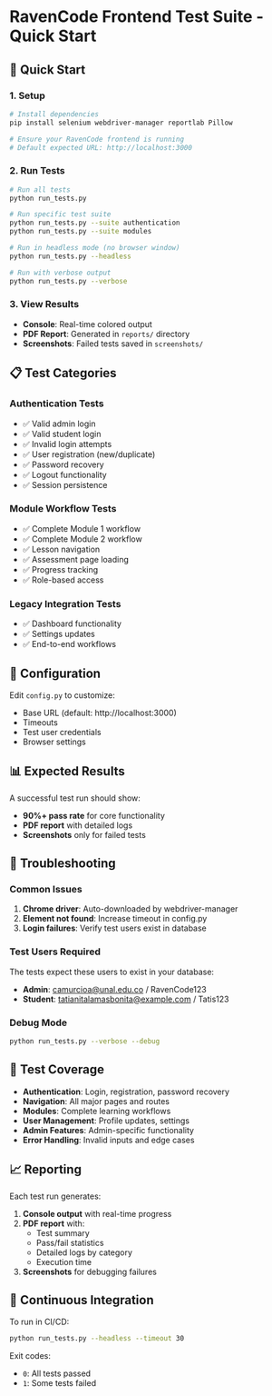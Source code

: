 # RavenCode Frontend Test Suite - Quick Start

## 🚀 Quick Start

### 1. Setup
```bash
# Install dependencies
pip install selenium webdriver-manager reportlab Pillow

# Ensure your RavenCode frontend is running
# Default expected URL: http://localhost:3000
```

### 2. Run Tests
```bash
# Run all tests
python run_tests.py

# Run specific test suite
python run_tests.py --suite authentication
python run_tests.py --suite modules

# Run in headless mode (no browser window)
python run_tests.py --headless

# Run with verbose output
python run_tests.py --verbose
```

### 3. View Results
- **Console**: Real-time colored output
- **PDF Report**: Generated in `reports/` directory
- **Screenshots**: Failed tests saved in `screenshots/`

## 📋 Test Categories

### Authentication Tests
- ✅ Valid admin login
- ✅ Valid student login  
- ✅ Invalid login attempts
- ✅ User registration (new/duplicate)
- ✅ Password recovery
- ✅ Logout functionality
- ✅ Session persistence

### Module Workflow Tests
- ✅ Complete Module 1 workflow
- ✅ Complete Module 2 workflow
- ✅ Lesson navigation
- ✅ Assessment page loading
- ✅ Progress tracking
- ✅ Role-based access

### Legacy Integration Tests
- ✅ Dashboard functionality
- ✅ Settings updates
- ✅ End-to-end workflows

## 🔧 Configuration

Edit `config.py` to customize:
- Base URL (default: http://localhost:3000)
- Timeouts
- Test user credentials
- Browser settings

## 📊 Expected Results

A successful test run should show:
- **90%+ pass rate** for core functionality
- **PDF report** with detailed logs
- **Screenshots** only for failed tests

## 🐛 Troubleshooting

### Common Issues
1. **Chrome driver**: Auto-downloaded by webdriver-manager
2. **Element not found**: Increase timeout in config.py
3. **Login failures**: Verify test users exist in database

### Test Users Required
The tests expect these users to exist in your database:
- **Admin**: camurcioa@unal.edu.co / RavenCode123
- **Student**: tatianitalamasbonita@example.com / Tatis123

### Debug Mode
```bash
python run_tests.py --verbose --debug
```

## 🎯 Test Coverage

- **Authentication**: Login, registration, password recovery
- **Navigation**: All major pages and routes
- **Modules**: Complete learning workflows
- **User Management**: Profile updates, settings
- **Admin Features**: Admin-specific functionality
- **Error Handling**: Invalid inputs and edge cases

## 📈 Reporting

Each test run generates:
1. **Console output** with real-time progress
2. **PDF report** with:
   - Test summary
   - Pass/fail statistics
   - Detailed logs by category
   - Execution time
3. **Screenshots** for debugging failures

## 🔄 Continuous Integration

To run in CI/CD:
```bash
python run_tests.py --headless --timeout 30
```

Exit codes:
- `0`: All tests passed
- `1`: Some tests failed 